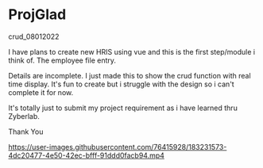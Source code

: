 # ProjGlad
 crud_08012022
 
 I have plans to create new HRIS using vue and this is the first step/module i think of.
The employee file entry.

Details are incomplete. I just made this to show the crud function with real time display.
It's fun to create but i struggle with the design so i can't complete it for now.

It's totally just to submit my project requirement as i have learned thru Zyberlab.

Thank You

https://user-images.githubusercontent.com/76415928/183231573-4dc20477-4e50-42ec-bfff-91ddd0facb94.mp4

